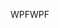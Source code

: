 <span data-ttu-id="103fe-101">WPF</span><span class="sxs-lookup"><span data-stu-id="103fe-101">WPF</span></span>